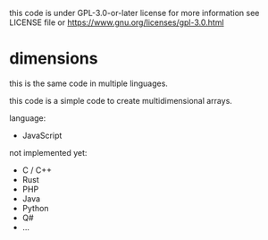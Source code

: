 this code is under GPL-3.0-or-later license for more information see LICENSE file or https://www.gnu.org/licenses/gpl-3.0.html

# dimensions
this is the same code in multiple linguages.

this code is a simple code to create multidimensional arrays.

language:
  - JavaScript

not implemented yet:
  - C / C++
  - Rust
  - PHP
  - Java
  - Python
  - Q#
  - ...